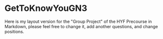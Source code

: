 # GetToKnowYouGN3
Here is my layout version for the "Group Project" of the HYF Precourse in Markdown, please feel free to change it, add another questions, and change positions. 
